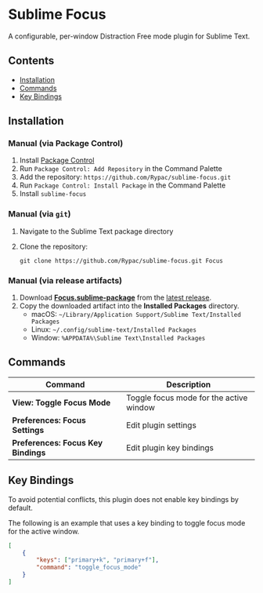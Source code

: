 # Sublime Focus

A configurable, per-window Distraction Free mode plugin for Sublime Text.

## Contents

- [Installation](#installation)
- [Commands](#commands)
- [Key Bindings](#keybindings)

## Installation

### Manual (via Package Control)

1. Install [Package Control](https://packagecontrol.io)
2. Run `Package Control: Add Repository` in the Command Palette
3. Add the repository: `https://github.com/Rypac/sublime-focus.git`
4. Run `Package Control: Install Package` in the Command Palette
5. Install `sublime-focus`

### Manual (via `git`)

1. Navigate to the Sublime Text package directory
2. Clone the repository:

    ```
    git clone https://github.com/Rypac/sublime-focus.git Focus
    ```

### Manual (via release artifacts)

1. Download [**Focus.sublime-package**](https://github.com/Rypac/sublime-focus/releases/download/latest/Focus.sublime-package) from the [latest release](https://github.com/Rypac/sublime-focus/releases/tag/latest).
2. Copy the downloaded artifact into the **Installed Packages** directory.
    - macOS: `~/Library/Application Support/Sublime Text/Installed Packages`
    - Linux: `~/.config/sublime-text/Installed Packages`
    - Window: `%APPDATA%\Sublime Text\Installed Packages`

## Commands

| **Command**                         | **Description**                         |
| ----------------------------------- | --------------------------------------- |
| **View: Toggle Focus Mode**         | Toggle focus mode for the active window |
| **Preferences: Focus Settings**     | Edit plugin settings                    |
| **Preferences: Focus Key Bindings** | Edit plugin key bindings                |

## Key Bindings

To avoid potential conflicts, this plugin does not enable key bindings by default.

The following is an example that uses a key binding to toggle focus mode for the active window.

```json
[
    {
        "keys": ["primary+k", "primary+f"],
        "command": "toggle_focus_mode"
    }
]
```
